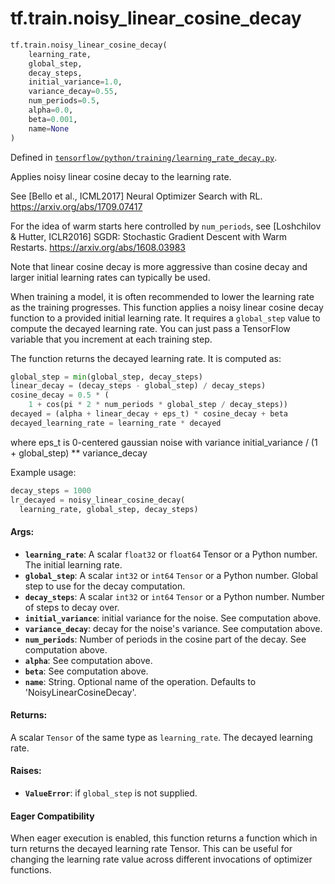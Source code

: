<div itemscope itemtype="http://developers.google.com/ReferenceObject">
<meta itemprop="name" content="tf.train.noisy_linear_cosine_decay" />
<meta itemprop="path" content="Stable" />
</div>

# tf.train.noisy_linear_cosine_decay

``` python
tf.train.noisy_linear_cosine_decay(
    learning_rate,
    global_step,
    decay_steps,
    initial_variance=1.0,
    variance_decay=0.55,
    num_periods=0.5,
    alpha=0.0,
    beta=0.001,
    name=None
)
```



Defined in [`tensorflow/python/training/learning_rate_decay.py`](/code/stable/tensorflow/python/training/learning_rate_decay.py).

Applies noisy linear cosine decay to the learning rate.

See [Bello et al., ICML2017] Neural Optimizer Search with RL.
https://arxiv.org/abs/1709.07417

For the idea of warm starts here controlled by `num_periods`,
see [Loshchilov & Hutter, ICLR2016] SGDR: Stochastic Gradient Descent
with Warm Restarts. https://arxiv.org/abs/1608.03983

Note that linear cosine decay is more aggressive than cosine decay and
larger initial learning rates can typically be used.

When training a model, it is often recommended to lower the learning rate as
the training progresses.  This function applies a noisy linear
cosine decay function to a provided initial learning rate.
It requires a `global_step` value to compute the decayed learning rate.
You can just pass a TensorFlow variable that you increment at each
training step.

The function returns the decayed learning rate.  It is computed as:
```python
global_step = min(global_step, decay_steps)
linear_decay = (decay_steps - global_step) / decay_steps)
cosine_decay = 0.5 * (
    1 + cos(pi * 2 * num_periods * global_step / decay_steps))
decayed = (alpha + linear_decay + eps_t) * cosine_decay + beta
decayed_learning_rate = learning_rate * decayed
```
where eps_t is 0-centered gaussian noise with variance
initial_variance / (1 + global_step) ** variance_decay

Example usage:
```python
decay_steps = 1000
lr_decayed = noisy_linear_cosine_decay(
  learning_rate, global_step, decay_steps)
```

#### Args:

* <b>`learning_rate`</b>: A scalar `float32` or `float64` Tensor or a Python number.
    The initial learning rate.
* <b>`global_step`</b>: A scalar `int32` or `int64` `Tensor` or a Python number.
    Global step to use for the decay computation.
* <b>`decay_steps`</b>: A scalar `int32` or `int64` `Tensor` or a Python number.
    Number of steps to decay over.
* <b>`initial_variance`</b>: initial variance for the noise. See computation above.
* <b>`variance_decay`</b>: decay for the noise's variance. See computation above.
* <b>`num_periods`</b>: Number of periods in the cosine part of the decay.
    See computation above.
* <b>`alpha`</b>: See computation above.
* <b>`beta`</b>: See computation above.
* <b>`name`</b>: String.  Optional name of the operation.  Defaults to
    'NoisyLinearCosineDecay'.

#### Returns:

A scalar `Tensor` of the same type as `learning_rate`.  The decayed
learning rate.

#### Raises:

* <b>`ValueError`</b>: if `global_step` is not supplied.



#### Eager Compatibility
When eager execution is enabled, this function returns a function which in
turn returns the decayed learning rate Tensor. This can be useful for changing
the learning rate value across different invocations of optimizer functions.

